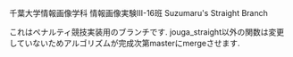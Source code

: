 千葉大学情報画像学科 情報画像実験III-16班
Suzumaru's Straight Branch

これはペナルティ競技実装用のブランチです. 
jouga_straight以外の関数は変更していないためアルゴリズムが完成次第masterにmergeさせます.